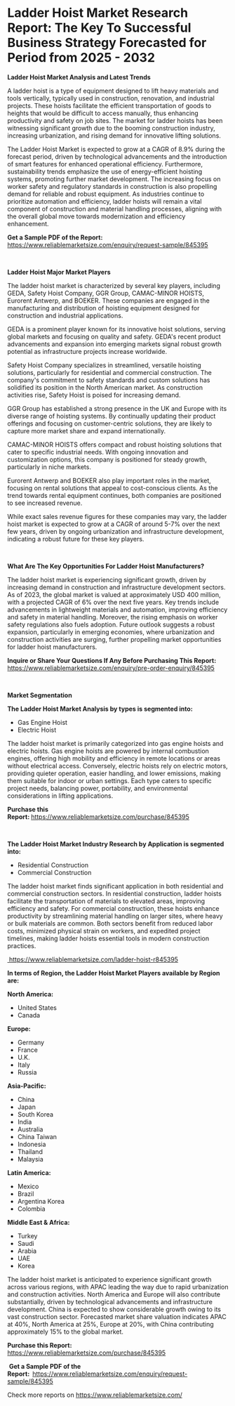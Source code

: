 <p><h1>Ladder Hoist Market Research Report: The Key To Successful Business Strategy Forecasted for Period from 2025 - 2032</h1></p><p><strong>Ladder Hoist Market Analysis and Latest Trends</strong></p>
<p><p>A ladder hoist is a type of equipment designed to lift heavy materials and tools vertically, typically used in construction, renovation, and industrial projects. These hoists facilitate the efficient transportation of goods to heights that would be difficult to access manually, thus enhancing productivity and safety on job sites. The market for ladder hoists has been witnessing significant growth due to the booming construction industry, increasing urbanization, and rising demand for innovative lifting solutions.</p><p>The Ladder Hoist Market is expected to grow at a CAGR of 8.9% during the forecast period, driven by technological advancements and the introduction of smart features for enhanced operational efficiency. Furthermore, sustainability trends emphasize the use of energy-efficient hoisting systems, promoting further market development. The increasing focus on worker safety and regulatory standards in construction is also propelling demand for reliable and robust equipment. As industries continue to prioritize automation and efficiency, ladder hoists will remain a vital component of construction and material handling processes, aligning with the overall global move towards modernization and efficiency enhancement.</p></p>
<p><strong>Get a Sample PDF of the Report:&nbsp;</strong> <a href="https://www.reliablemarketsize.com/enquiry/request-sample/845395?utm_campaign=1836&utm_medium=2&utm_source=Github&utm_content=ia&utm_term=17022025&utm_id=ladder-hoist">https://www.reliablemarketsize.com/enquiry/request-sample/845395</a></p>
<p>&nbsp;</p>
<p><strong>Ladder Hoist Major Market Players</strong></p>
<p><p>The ladder hoist market is characterized by several key players, including GEDA, Safety Hoist Company, GGR Group, CAMAC-MINOR HOISTS, Eurorent Antwerp, and BOEKER. These companies are engaged in the manufacturing and distribution of hoisting equipment designed for construction and industrial applications.</p><p>GEDA is a prominent player known for its innovative hoist solutions, serving global markets and focusing on quality and safety. GEDA's recent product advancements and expansion into emerging markets signal robust growth potential as infrastructure projects increase worldwide.</p><p>Safety Hoist Company specializes in streamlined, versatile hoisting solutions, particularly for residential and commercial construction. The company's commitment to safety standards and custom solutions has solidified its position in the North American market. As construction activities rise, Safety Hoist is poised for increasing demand.</p><p>GGR Group has established a strong presence in the UK and Europe with its diverse range of hoisting systems. By continually updating their product offerings and focusing on customer-centric solutions, they are likely to capture more market share and expand internationally.</p><p>CAMAC-MINOR HOISTS offers compact and robust hoisting solutions that cater to specific industrial needs. With ongoing innovation and customization options, this company is positioned for steady growth, particularly in niche markets.</p><p>Eurorent Antwerp and BOEKER also play important roles in the market, focusing on rental solutions that appeal to cost-conscious clients. As the trend towards rental equipment continues, both companies are positioned to see increased revenue.</p><p>While exact sales revenue figures for these companies may vary, the ladder hoist market is expected to grow at a CAGR of around 5-7% over the next few years, driven by ongoing urbanization and infrastructure development, indicating a robust future for these key players.</p></p>
<p>&nbsp;</p>
<p><strong>What Are The Key Opportunities For Ladder Hoist Manufacturers?</strong></p>
<p><p>The ladder hoist market is experiencing significant growth, driven by increasing demand in construction and infrastructure development sectors. As of 2023, the global market is valued at approximately USD 400 million, with a projected CAGR of 6% over the next five years. Key trends include advancements in lightweight materials and automation, improving efficiency and safety in material handling. Moreover, the rising emphasis on worker safety regulations also fuels adoption. Future outlook suggests a robust expansion, particularly in emerging economies, where urbanization and construction activities are surging, further propelling market opportunities for ladder hoist manufacturers.</p></p>
<p><strong>Inquire or Share Your Questions If Any Before Purchasing This Report:</strong> <a href="https://www.reliablemarketsize.com/enquiry/pre-order-enquiry/845395?utm_campaign=1836&utm_medium=2&utm_source=Github&utm_content=ia&utm_term=17022025&utm_id=ladder-hoist">https://www.reliablemarketsize.com/enquiry/pre-order-enquiry/845395</a></p>
<p>&nbsp;</p>
<p><strong>Market Segmentation</strong></p>
<p><strong>The Ladder Hoist Market Analysis by types is segmented into:</strong></p>
<p><ul><li>Gas Engine Hoist</li><li>Electric Hoist</li></ul></p>
<p><p>The ladder hoist market is primarily categorized into gas engine hoists and electric hoists. Gas engine hoists are powered by internal combustion engines, offering high mobility and efficiency in remote locations or areas without electrical access. Conversely, electric hoists rely on electric motors, providing quieter operation, easier handling, and lower emissions, making them suitable for indoor or urban settings. Each type caters to specific project needs, balancing power, portability, and environmental considerations in lifting applications.</p></p>
<p><strong>Purchase this Report:&nbsp;</strong><a href="https://www.reliablemarketsize.com/purchase/845395?utm_campaign=1836&utm_medium=2&utm_source=Github&utm_content=ia&utm_term=17022025&utm_id=ladder-hoist">https://www.reliablemarketsize.com/purchase/845395</a></p>
<p>&nbsp;</p>
<p><strong>The Ladder Hoist Market Industry Research by Application is segmented into:</strong></p>
<p><ul><li>Residential Construction</li><li>Commercial Construction</li></ul></p>
<p><p>The ladder hoist market finds significant application in both residential and commercial construction sectors. In residential construction, ladder hoists facilitate the transportation of materials to elevated areas, improving efficiency and safety. For commercial construction, these hoists enhance productivity by streamlining material handling on larger sites, where heavy or bulk materials are common. Both sectors benefit from reduced labor costs, minimized physical strain on workers, and expedited project timelines, making ladder hoists essential tools in modern construction practices.</p></p>
<p><a href="https://www.reliablemarketsize.com/ladder-hoist-r845395?utm_campaign=1836&utm_medium=2&utm_source=Github&utm_content=ia&utm_term=17022025&utm_id=ladder-hoist">&nbsp;https://www.reliablemarketsize.com/ladder-hoist-r845395</a></p>
<p><strong>In terms of Region, the Ladder Hoist Market Players available by Region are:</strong></p>
<p>
    <p> <strong> North America: </strong>
        <ul>
            <li>United States</li>
            <li>Canada</li>
        </ul>
        </p> 
    <p> <strong> Europe: </strong>
        <ul>
            <li>Germany</li>
            <li>France</li>
            <li>U.K.</li>
            <li>Italy</li>
            <li>Russia</li>
        </ul>
        </p> 
    <p> <strong> Asia-Pacific: </strong>
        <ul>
            <li>China</li>
            <li>Japan</li>
            <li>South Korea</li>
            <li>India</li>
            <li>Australia</li>
            <li>China Taiwan</li>
            <li>Indonesia</li>
            <li>Thailand</li>
            <li>Malaysia</li>
        </ul>
        </p> 
    <p> <strong> Latin America: </strong>
        <ul>
            <li>Mexico</li>
            <li>Brazil</li>
            <li>Argentina Korea</li>
            <li>Colombia</li>
        </ul>
        </p> 
    <p> <strong> Middle East & Africa: </strong>
        <ul>
            <li>Turkey</li>
            <li>Saudi</li>
            <li>Arabia</li>
            <li>UAE</li>
            <li>Korea</li>
        </ul>
    </p>
    </p>
<p><p>The ladder hoist market is anticipated to experience significant growth across various regions, with APAC leading the way due to rapid urbanization and construction activities. North America and Europe will also contribute substantially, driven by technological advancements and infrastructure development. China is expected to show considerable growth owing to its vast construction sector. Forecasted market share valuation indicates APAC at 40%, North America at 25%, Europe at 20%, with China contributing approximately 15% to the global market.</p></p>
<p><strong>Purchase this Report: </strong><a href="https://www.reliablemarketsize.com/purchase/845395?utm_campaign=1836&utm_medium=2&utm_source=Github&utm_content=ia&utm_term=17022025&utm_id=ladder-hoist">https://www.reliablemarketsize.com/purchase/845395</a></p>
<p>&nbsp;<strong>Get a Sample PDF of the Report:&nbsp;&nbsp;</strong><a href="https://www.reliablemarketsize.com/enquiry/request-sample/845395?utm_campaign=1836&utm_medium=2&utm_source=Github&utm_content=ia&utm_term=17022025&utm_id=ladder-hoist">https://www.reliablemarketsize.com/enquiry/request-sample/845395</a></p>
<p><strong></strong></p>
<p>Check more reports on <a href="https://www.reliablemarketsize.com/?utm_campaign=1836&utm_medium=2&utm_source=Github&utm_content=ia&utm_term=17022025&utm_id=ladder-hoist">https://www.reliablemarketsize.com/</a></p>
